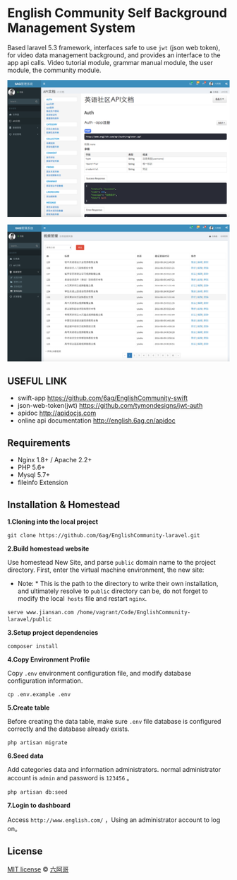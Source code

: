 # English Community Self Background Management System

Based laravel 5.3 framework, interfaces safe to use `jwt` (json web token), for video data management background, and provides an interface to the app api calls. Video tutorial module, grammar manual module, the user module, the community module.

![image](https://github.com/6ag/EnglishCommunity-laravel/blob/master/githubimg/example1.png)

![image](https://github.com/6ag/EnglishCommunity-laravel/blob/master/githubimg/example2.png)

## USEFUL LINK

- swift-app https://github.com/6ag/EnglishCommunity-swift
- json-web-token(jwt) https://github.com/tymondesigns/jwt-auth
- 	apidoc http://apidocjs.com
- online api documentation http://english.6ag.cn/apidoc

## Requirements

- Nginx 1.8+ / Apache 2.2+
- PHP 5.6+
- Mysql 5.7+
- fileinfo Extension

## Installation & Homestead

**1.Cloning into the local project**

```shell
git clone https://github.com/6ag/EnglishCommunity-laravel.git
```

**2.Build homestead website**

Use homestead New Site, and parse `public` domain name to the project directory. First, enter the virtual machine environment, the new site:

* Note: * This is the path to the directory to write their own installation, and ultimately resolve to `public` directory can be, do not forget to modify the local` hosts` file and restart `nginx`.

```shell
serve www.jiansan.com /home/vagrant/Code/EnglishCommunity-laravel/public
```

**3.Setup project dependencies**

```shell
composer install
```

**4.Copy Environment Profile**

Copy `.env` environment configuration file, and modify database configuration information.

```shell
cp .env.example .env
```

**5.Create table**

Before creating the data table, make sure `.env` file database is configured correctly and the database already exists.

```shell
php artisan migrate
```

**6.Seed data**

Add categories data and information administrators. normal administrator account is `admin` and password is `123456` 。

```shell
php artisan db:seed
```

**7.Login to dashboard**

Access `http://www.english.com/` ，Using an administrator account to log on。

## License

[MIT license](http://opensource.org/licenses/MIT) © [六阿哥](https://github.com/6ag)

